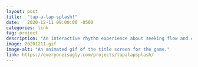 ```yaml
---
layout: post
title:  "tap-a-lap-splash!"
date:   2020-12-11 09:00:00 -0500
categories: link
tag: project
description: "An interactive rhythm experience about seeking flow and calm."
image: 20201211.gif 
image-alt: "An animated gif of the title screen for the game."
link: https://everyoneisugly.com/projects/tapalapsplash/
---
```

